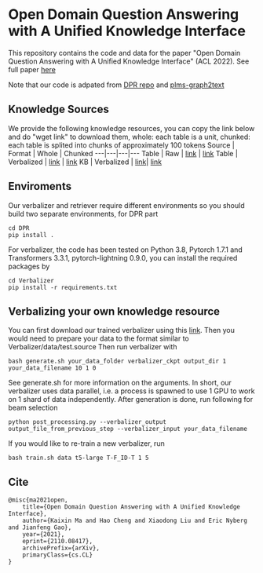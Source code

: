 # Open Domain Question Answering with A Unified Knowledge Interface
This repository contains the code and data for the paper "Open Domain Question Answering with A Unified Knowledge Interface" (ACL 2022). See full paper [here](https://arxiv.org/abs/2110.08417)

Note that our code is adpated from [DPR repo](https://github.com/facebookresearch/DPR) and [plms-graph2text](https://github.com/UKPLab/plms-graph2text)

## Knowledge Sources 
We provide the following knowledge resources, you can copy the link below and do "wget link" to download them, whole: each table is a unit, chunked: each table is splited into chunks of approximately 100 tokens
Source | Format | Whole | Chunked 
---|---|---|---
Table | Raw | [link](https://msrdeeplearning.blob.core.windows.net/udq-qa/data/tables/all_raw_tables.json) | [link](https://msrdeeplearning.blob.core.windows.net/udq-qa/data/tables/all_raw_table_chunks_for_index.json)
Table | Verbalized | [link](https://msrdeeplearning.blob.core.windows.net/udq-qa/data/tables/all_verbalized_tables.json) | [link](https://msrdeeplearning.blob.core.windows.net/udq-qa/data/tables/all_verbalized_table_chunks_for_index.json)
KB | Verbalized | [link](https://msrdeeplearning.blob.core.windows.net/udq-qa/data/kb/grouped_WD_graphs.jsonl)| [link](https://msrdeeplearning.blob.core.windows.net/udq-qa/data/kb/verbalized_WD_graphs_for_index.tsv)

## Enviroments
Our verbalizer and retriever require different environments so you should build two separate environments, for DPR part
```
cd DPR
pip install .
```
For verbalizer, the code has been tested on Python 3.8, Pytorch 1.7.1 and Transformers 3.3.1, pytorch-lightning 0.9.0, you can install the required packages by 
```
cd Verbalizer
pip install -r requirements.txt
```

## Verbalizing your own knowledge resource 
You can first download our trained verbalizer using this [link](https://msrdeeplearning.blob.core.windows.net/udq-qa/models/verbalizer/t5_large_verbalizer_T-F_ID-T.ckpt). 
Then you would need to prepare your data to the format similar to Verbalizer/data/test.source
Then run verbalizer with 
```
bash generate.sh your_data_folder verbalizer_ckpt output_dir 1 your_data_filename 10 1 0 
```
See generate.sh for more information on the arguments. In short, our verbalizer uses data parallel, i.e. a process is spawned to use 1 GPU to work on 1 shard of data independently.
After generation is done, run following for beam selection 
```
python post_processing.py --verbalizer_output output_file_from_previous_step --verbalizer_input your_data_filename 
```
If you would like to re-train a new verbalizer, run 
```
bash train.sh data t5-large T-F_ID-T 1 5
```

## Cite 
```
@misc{ma2021open,
    title={Open Domain Question Answering with A Unified Knowledge Interface},
    author={Kaixin Ma and Hao Cheng and Xiaodong Liu and Eric Nyberg and Jianfeng Gao},
    year={2021},
    eprint={2110.08417},
    archivePrefix={arXiv},
    primaryClass={cs.CL}
}
```
